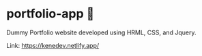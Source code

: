 # portfolio-app :rocket:

Dummy Portfolio website developed using HRML, CSS, and Jquery.

Link: https://kenedev.netlify.app/
